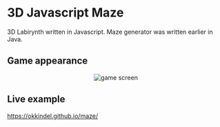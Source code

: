 # 3D Javascript Maze

3D Labirynth written in Javascript. Maze generator was written earlier in Java.

## Game appearance

<p align="center"><img title="game screen" src="https://github.com/okkindel/Labirynth/blob/master/screen.png?raw=true"></p>

## Live example

https://okkindel.github.io/maze/
